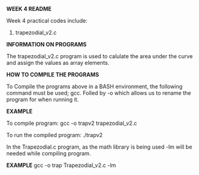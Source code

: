 **WEEK 4 README**

Week 4 practical  codes include:
1. trapezodial_v2.c 


**INFORMATION ON PROGRAMS**

The trapezodial_v2.c program is used to calulate the area under the curve and assign the values as array elements.



**HOW TO COMPILE THE PROGRAMS**


To Compile the programs above in a BASH environment, the following command must be used; gcc. Folled by -o which allows us to rename the program for when running it.

**EXAMPLE**

To compile program:
gcc -o trapv2 trapezodial_v2.c

To run the compiled program:
./trapv2


In the Trapezodial.c program, as the math library is being used -lm will be needed while compiling program.

**EXAMPLE**
gcc -o trap Trapezodial_v2.c -lm



